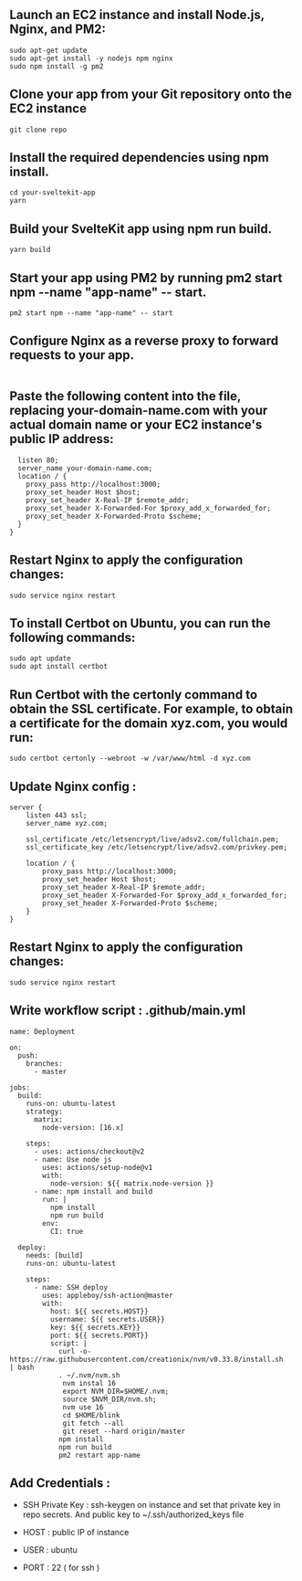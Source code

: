 ## Launch an EC2 instance and install Node.js, Nginx, and PM2:

```
sudo apt-get update
sudo apt-get install -y nodejs npm nginx
sudo npm install -g pm2
```

## Clone your app from your Git repository onto the EC2 instance

```
git clone repo

```

## Install the required dependencies using npm install.

```
cd your-sveltekit-app
yarn
```

## Build your SvelteKit app using npm run build.

```
yarn build
```

## Start your app using PM2 by running pm2 start npm --name "app-name" -- start.

```
pm2 start npm --name "app-name" -- start

```

## Configure Nginx as a reverse proxy to forward requests to your app.

```sudo nano /etc/nginx/conf.d/your-domain-name.conf

```

## Paste the following content into the file, replacing your-domain-name.com with your actual domain name or your EC2 instance's public IP address:

```server {
  listen 80;
  server_name your-domain-name.com;
  location / {
    proxy_pass http://localhost:3000;
    proxy_set_header Host $host;
    proxy_set_header X-Real-IP $remote_addr;
    proxy_set_header X-Forwarded-For $proxy_add_x_forwarded_for;
    proxy_set_header X-Forwarded-Proto $scheme;
  }
}
```

## Restart Nginx to apply the configuration changes:

```
sudo service nginx restart

```

## To install Certbot on Ubuntu, you can run the following commands:

```
sudo apt update
sudo apt install certbot

```

## Run Certbot with the certonly command to obtain the SSL certificate. For example, to obtain a certificate for the domain xyz.com, you would run:

```
sudo certbot certonly --webroot -w /var/www/html -d xyz.com

```

## Update Nginx config :

```
server {
    listen 443 ssl;
    server_name xyz.com;

    ssl_certificate /etc/letsencrypt/live/adsv2.com/fullchain.pem;
    ssl_certificate_key /etc/letsencrypt/live/adsv2.com/privkey.pem;

    location / {
        proxy_pass http://localhost:3000;
        proxy_set_header Host $host;
        proxy_set_header X-Real-IP $remote_addr;
        proxy_set_header X-Forwarded-For $proxy_add_x_forwarded_for;
        proxy_set_header X-Forwarded-Proto $scheme;
    }
}

```

## Restart Nginx to apply the configuration changes:

```
sudo service nginx restart

```

## Write workflow script : .github/main.yml

```
name: Deployment

on:
  push:
    branches:
      - master

jobs:
  build:
    runs-on: ubuntu-latest
    strategy:
      matrix:
        node-version: [16.x]

    steps:
      - uses: actions/checkout@v2
      - name: Use node js
        uses: actions/setup-node@v1
        with:
          node-version: ${{ matrix.node-version }}
      - name: npm install and build
        run: |
          npm install
          npm run build
        env:
          CI: true

  deploy:
    needs: [build]
    runs-on: ubuntu-latest

    steps:
      - name: SSH deploy
        uses: appleboy/ssh-action@master
        with:
          host: ${{ secrets.HOST}}
          username: ${{ secrets.USER}}
          key: ${{ secrets.KEY}}
          port: ${{ secrets.PORT}}
          script: |
            curl -o-   https://raw.githubusercontent.com/creationix/nvm/v0.33.8/install.sh    | bash
            . ~/.nvm/nvm.sh
             nvm instal 16
             export NVM_DIR=$HOME/.nvm;
             source $NVM_DIR/nvm.sh;
             nvm use 16
             cd $HOME/blink
             git fetch --all
             git reset --hard origin/master
            npm install
            npm run build
            pm2 restart app-name
```

## Add Credentials :

- SSH Private Key : ssh-keygen on instance and set that private key in repo secrets. And public key to ~/.ssh/authorized_keys file

- HOST : public IP of instance
- USER : ubuntu
- PORT : 22 ( for ssh )
